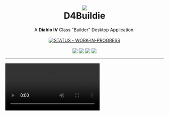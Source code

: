 <h1 align="center">
<img src="https://github.com/juddisjudd/d4buildie/assets/85649796/68d5fec7-4211-474c-b217-7bf21c14db2a"></img><br>
D4Buildie</h1>
<p align="center">
A <strong>Diablo IV</strong> Class "Builder" Desktop Application.<br>
<br><a href="#"><img src="https://img.shields.io/badge/STATUS-WORK--IN--PROGRESS-red" alt="STATUS - WORK-IN-PROGRESS"></a><br><br>
<img src="https://img.shields.io/badge/Next.js-000000.svg?style=for-the-badge&logo=nextdotjs&logoColor=white"></img>
<img src="https://img.shields.io/badge/shadcn/ui-000000.svg?style=for-the-badge&logo=shadcn/ui&logoColor=white"></img>
<img src="https://img.shields.io/badge/Tauri-24C8D8.svg?style=for-the-badge&logo=Tauri&logoColor=white"></img>
<img src="https://img.shields.io/badge/Bun-000000.svg?style=for-the-badge&logo=Bun&logoColor=white"</img>
</p>
<hr>

<video src="https://github.com/juddisjudd/d4buildie/assets/85649796/ee28fb82-3be2-4f28-a6c9-2b3a924e81e2" />

